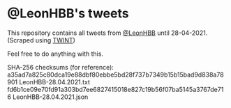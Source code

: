 # @LeonHBB's tweets

This repository contains all tweets from [@LeonHBB](https://twitter.com/LeonHBB) until 28-04-2021.<br>
(Scraped using [TWINT](https://github.com/twintproject/twint))

Feel free to do anything with this.

SHA-256 checksums (for reference):<br>
a35ad7a825c80dca19e88dbf80ebbe5bd28f737b7349b15b15bad9d838a78901  LeonHBB-28.04.2021.txt
fd6b1ce09e70fd91a303bd7ee6827415018e827c19b56f07ba5145a3767de716  LeonHBB-28.04.2021.json
